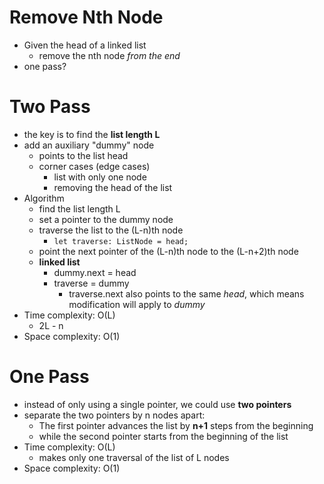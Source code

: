 # Remove Nth Node
* Given the head of a linked list
  * remove the nth node *from the end*
* one pass?
# Two Pass
* the key is to find the **list length L**
* add an auxiliary "dummy" node
  * points to the list head
  * corner cases (edge cases)
    * list with only one node
    * removing the head of the list
* Algorithm
  * find the list length L
  * set a pointer to the dummy node
  * traverse the list to the (L-n)th node
    * ```let traverse: ListNode = head;```
  * point the next pointer of the (L-n)th node to the (L-n+2)th node
  * **linked list**
    * dummy.next = head
    * traverse = dummy
      * traverse.next also points to the same *head*, which means modification will apply to *dummy*
* Time complexity: O(L)
  * 2L - n
* Space complexity: O(1)
# One Pass
* instead of only using a single pointer, we could use **two pointers**
* separate the two pointers by n nodes apart: 
  * The first pointer advances the list by **n+1** steps from the beginning
  * while the second pointer starts from the beginning of the list
* Time complexity: O(L)
  * makes only one traversal of the list of L nodes
* Space complexity: O(1)
